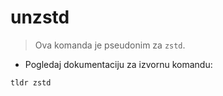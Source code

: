 # unzstd

> Ova komanda je pseudonim za `zstd`.

- Pogledaj dokumentaciju za izvornu komandu:

`tldr zstd`

